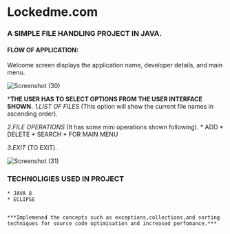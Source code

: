# Lockedme.com


### A SIMPLE FILE HANDLING PROJECT IN JAVA. 

#### FLOW OF APPLICATION: 

 Welcome screen displays the application name, developer details, and main menu.  

![Screenshot (30)](https://user-images.githubusercontent.com/96518242/155389870-2f8cc53f-e23a-4fea-918b-e1a33e1149b6.png)


 ***THE USER HAS TO SELECT OPTIONS FROM THE USER INTERFACE SHOWN.**
  *1.LIST OF FILES*     (This option will show the current file names in ascending order).
  
  *2.FILE OPERATIONS*   (It has some  mini operations shown following).
    * ADD
    * DELETE
    * SEARCH
    * FOR MAIN MENU
   
  *3.EXIT*              (TO EXIT).
  
  ![Screenshot (31)](https://user-images.githubusercontent.com/96518242/155486079-ad54d979-c341-478d-9b39-733b8c949c84.png)

 
 
 ### TECHNOLIGIES USED IN PROJECT 
    * JAVA 8
    * ECLIPSE
    
    
    ***Implemened the concepts such as exceptions,collections,and sorting techniques for source code optimisation and increased perfomance.***
   
                                                       
